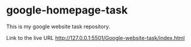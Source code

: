 # google-homepage-task
This is my google website task repository.

Link to the live URL http://127.0.0.1:5501/Google-website-task/index.html
